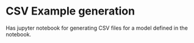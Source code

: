 # CSV Example generation

Has jupyter notebook for generating CSV files for a model defined in the notebook.